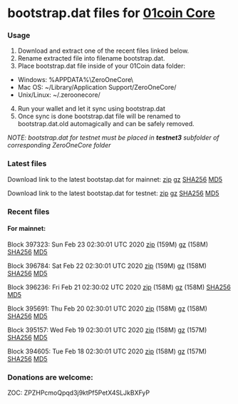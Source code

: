 # bootstrap.dat files for [01coin Core](https://01coin.io)

### Usage

1. Download and extract one of the recent files linked below.
2. Rename extracted file into filename bootstrap.dat.
3. Place bootstrap.dat file inside of your 01Coin data folder:
 - Windows: %APPDATA%\ZeroOneCore\
 - Mac OS: ~/Library/Application Support/ZeroOneCore/
 - Unix/Linux: ~/.zeroonecore/
4. Run your wallet and let it sync using bootstrap.dat
5. Once sync is done bootstrap.dat file will be renamed to bootstrap.dat.old automagically and can be safely removed.

_NOTE: bootstrap.dat for testnet must be placed in **testnet3** subfolder of corresponding ZeroOneCore folder_

### Latest files
Download link to the latest bootstap.dat for mainnet: [zip](https://files.01coin.io/mainnet/bootstrap.dat.zip) [gz](https://files.01coin.io/mainnet/bootstrap.dat.tar.gz) [SHA256](https://files.01coin.io/mainnet/sha256.txt) [MD5](https://files.01coin.io/mainnet/md5.txt)

Download link to the latest bootstap.dat for testnet: [zip](https://files.01coin.io/testnet/bootstrap.dat.zip) [gz](https://files.01coin.io/testnet/bootstrap.dat.tar.gz) [SHA256](https://files.01coin.io/testnet/sha256.txt) [MD5](https://files.01coin.io/testnet/md5.txt)

### Recent files

#### For mainnet:

Block 397323: Sun Feb 23 02:30:01 UTC 2020 [zip](https://files.01coin.io/mainnet/2020-02-23/bootstrap.dat.zip) (159M) [gz](https://files.01coin.io/mainnet/2020-02-23/bootstrap.dat.tar.gz) (158M) [SHA256](https://files.01coin.io/mainnet/2020-02-23/sha256.txt) [MD5](https://files.01coin.io/mainnet/2020-02-23/md5.txt)

Block 396784: Sat Feb 22 02:30:01 UTC 2020 [zip](https://files.01coin.io/mainnet/2020-02-22/bootstrap.dat.zip) (159M) [gz](https://files.01coin.io/mainnet/2020-02-22/bootstrap.dat.tar.gz) (158M) [SHA256](https://files.01coin.io/mainnet/2020-02-22/sha256.txt) [MD5](https://files.01coin.io/mainnet/2020-02-22/md5.txt)

Block 396236: Fri Feb 21 02:30:02 UTC 2020 [zip](https://files.01coin.io/mainnet/2020-02-21/bootstrap.dat.zip) (158M) [gz](https://files.01coin.io/mainnet/2020-02-21/bootstrap.dat.tar.gz) (158M) [SHA256](https://files.01coin.io/mainnet/2020-02-21/sha256.txt) [MD5](https://files.01coin.io/mainnet/2020-02-21/md5.txt)

Block 395691: Thu Feb 20 02:30:01 UTC 2020 [zip](https://files.01coin.io/mainnet/2020-02-20/bootstrap.dat.zip) (158M) [gz](https://files.01coin.io/mainnet/2020-02-20/bootstrap.dat.tar.gz) (158M) [SHA256](https://files.01coin.io/mainnet/2020-02-20/sha256.txt) [MD5](https://files.01coin.io/mainnet/2020-02-20/md5.txt)

Block 395157: Wed Feb 19 02:30:01 UTC 2020 [zip](https://files.01coin.io/mainnet/2020-02-19/bootstrap.dat.zip) (158M) [gz](https://files.01coin.io/mainnet/2020-02-19/bootstrap.dat.tar.gz) (157M) [SHA256](https://files.01coin.io/mainnet/2020-02-19/sha256.txt) [MD5](https://files.01coin.io/mainnet/2020-02-19/md5.txt)

Block 394605: Tue Feb 18 02:30:01 UTC 2020 [zip](https://files.01coin.io/mainnet/2020-02-18/bootstrap.dat.zip) (158M) [gz](https://files.01coin.io/mainnet/2020-02-18/bootstrap.dat.tar.gz) (157M) [SHA256](https://files.01coin.io/mainnet/2020-02-18/sha256.txt) [MD5](https://files.01coin.io/mainnet/2020-02-18/md5.txt)


### Donations are welcome:

ZOC: ZPZHPcmoQpqd3j9ktPf5PetX4SLJkBXFyP
